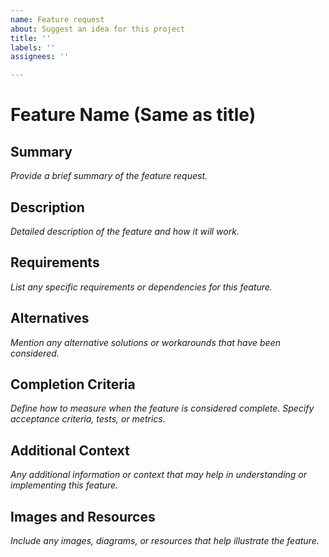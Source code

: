 ```yaml
---
name: Feature request
about: Suggest an idea for this project
title: ''
labels: ''
assignees: ''

---
```


# Feature Name (Same as title)

## Summary
*Provide a brief summary of the feature request.*

## Description
*Detailed description of the feature and how it will work.*

## Requirements
*List any specific requirements or dependencies for this feature.*

## Alternatives
*Mention any alternative solutions or workarounds that have been considered.*

## Completion Criteria
*Define how to measure when the feature is considered complete. Specify acceptance criteria, tests, or metrics.*

## Additional Context
*Any additional information or context that may help in understanding or implementing this feature.*

## Images and Resources
*Include any images, diagrams, or resources that help illustrate the feature.*
